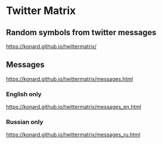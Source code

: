 # Twitter Matrix

## Random symbols from twitter messages

https://konard.github.io/twittermatrix/

## Messages
https://konard.github.io/twittermatrix/messages.html

### English only

https://konard.github.io/twittermatrix/messages_en.html

### Russian only

https://konard.github.io/twittermatrix/messages_ru.html

